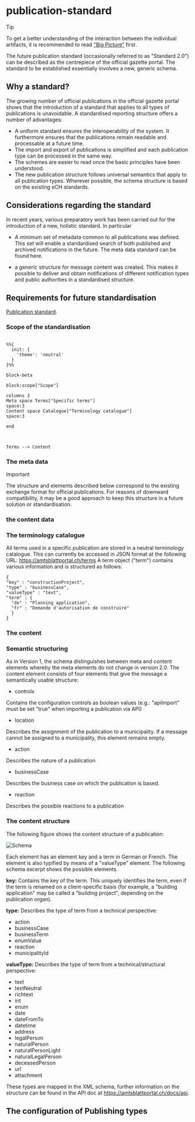 # publication-standard

> [!TIP]
> To get a better understanding of the interaction between the individual artifacts, it is recommended to read ["Big Picture"](https://github.com/officialgazette/big-picture) first.

The future publication standard (occasionally referred to as "Standard 2.0") can be described as the centrepiece of the official gazette portal. The standard to be established essentially involves a new, generic schema.

## Why a standard?

The growing number of official publications in the official gazette portal shows that the introduction of a standard that applies to all types of publications is unavoidable. A standardised reporting structure offers a number of advantages:

- A uniform standard ensures the interoperability of the system.  It furthermore ensures that the publications remain readable and processable at a future time.
- The import and export of publications is simplified and each publication type can be processed in the same way.
- The schemes are easier to read once the basic principles have been understood.
- The new publication structure follows universal semantics that apply to all publication types. Wherever possible, the schema structure is based on the existing eCH standards.

## Considerations regarding the standard

In recent years, various preparatory work has been carried out for the introduction of a new, holistic standard. In particular

* A minimum set of metadata common to all publications was defined. This set will enable a standardised search of both published and archived notifications in the future. The meta data standard can be found here.

* a generic structure for message content was created. This makes it possible to deliver and obtain notifications of different notification types and public authorities in a standardised structure.

## Requirements for future standardisation

[Publication standard](https://github.com/officialgazette/publication-standard/blob/main/standard_schema.xsd).
### Scope of the standardisation
```mermaid

%%{
  init: {
    'theme': 'neutral'
  }
}%%

block-beta

block:scope["Scope"]

columns 3
Meta space Terms["Specific terms"]
space:3
Content space Catalogue["Terminology catalogue"]
space:3

end



Terms --> Content
```

### The meta data
> [!IMPORTANT]
> The structure and elements described below correspond to the existing exchange format for official publications. For reasons of downward compatibility, it may be a good approach to keep this structure in a future solution or standardisation.

### the content data

### The terminology catalogue
All terms used in a specific publication are stored in a neutral terminology catalogue. This can currently be accessed in JSON format at the following URL: https://amtsblattportal.ch/terms 
A term object ("term") contains various information and is structured as follows:
```
{
"key" : "constructionProject",
"type" : "businessCase",
"valueType" : "text",
"term" : {
  "de" : "Planning application",
  "fr" : "Demande d'autorisation de construire"
  }
}
```


### The content
### Semantic structuring

As in Version 1, the schema distinguishes between meta and content elements whereby the meta elements do not change in version 2.0.
The content element consists of four elements that give the message a semantically usable structure:

* controls

Contains the configuration controls as boolean values (e.g.: "apiImport" must be set "true" when importing a publication via API)

* location

Describes the assignment of the publication to a municipality. If a message cannot be assigned to a municipality, this element remains empty.

* action

Describes the nature of a publication

* businessCase

Describes the business case on which the publication is based.

* reaction

Describes the possible reactions to a publication

### The content structure

The following figure shows the  content structure of a publication:

![Schema](https://amtsblattportal.ch/docs/api/images/publication_schema_overview.png)

Each element has an element key and a term in German or French. 
The element is also typified by means of a "valueType" element. The following schema excerpt shows the possible elements.





**key:** Contains the key of the term. This uniquely identifies the term, even if the term is renamed on a client-specific basis (for example, a "building application" may be called a "building project", depending on the publication organ).

**type:** Describes the type of term from a technical perspective:
- action
- businessCase
- businessTerm
- enumValue
- reaction
- municipalityId

**valueType:** Describes the type of term from a technical/structural perspective:
- text
- textNeutral
- richtext
- int
- enum
- date
- dateFromTo
- datetime
- address
- legalPerson
- naturalPerson
- naturalPersonLight
- naturalLegalPerson
- deceasedPerson
- url
- attachment

These types are mapped in the XML schema, further information on the structure can be found in the API doc at https://amtsblattportal.ch/docs/api.

## The configuration of Publishing types



